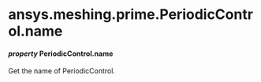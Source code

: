 <a id="ansys-meshing-prime-periodiccontrol-name"></a>

# ansys.meshing.prime.PeriodicControl.name

<a id="ansys.meshing.prime.PeriodicControl.name"></a>

#### *property* PeriodicControl.name

Get the name of PeriodicControl.

<!-- !! processed by numpydoc !! -->

